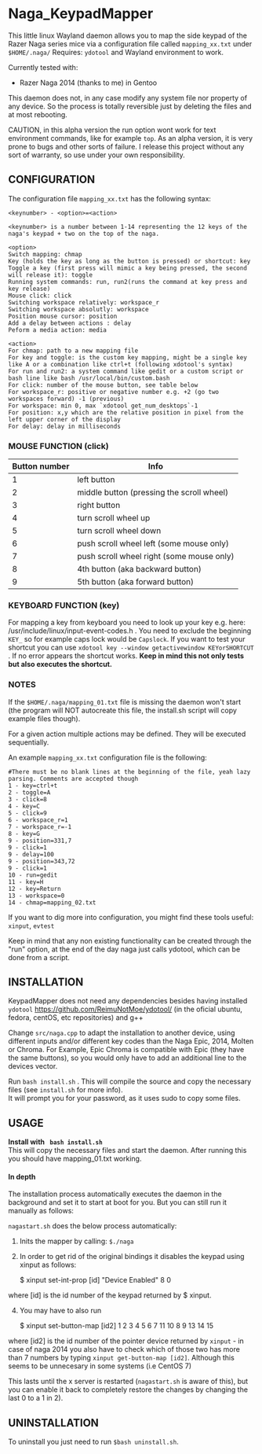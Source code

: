 # Naga_KeypadMapper
This little linux Wayland daemon allows you to map the side keypad of the Razer Naga series mice via a configuration file called `mapping_xx.txt` under `$HOME/.naga/` 
Requires: `ydotool` and Wayland environment to work.

Currently tested with:  
- Razer Naga 2014 (thanks to me) in Gentoo

This daemon does not, in any case modify any system file nor property of any device. So the process is totally reversible just by deleting the files and at most rebooting. 

CAUTION, in this alpha version the run option wont work for text environment commands, like for example `top`.
As an alpha version, it is very prone to bugs and other sorts of failure. I release this project without any sort of warranty, so use under your own responsibility.

## CONFIGURATION
The configuration file `mapping_xx.txt` has the following syntax:

    <keynumber> - <option>=<action>
    
    <keynumber> is a number between 1-14 representing the 12 keys of the naga's keypad + two on the top of the naga.

    <option>
    Switch mapping: chmap
    Key (holds the key as long as the button is pressed) or shortcut: key
	Toggle a key (first press will mimic a key being pressed, the second will release it): toggle
    Running system commands: run, run2(runs the command at key press and key release)	
    Mouse click: click 
    Switching workspace relatively: workspace_r
    Switching workspace absolutly: workspace
    Position mouse cursor: position
    Add a delay between actions : delay
	Peform a media action: media

    <action>
    For chmap: path to a new mapping file 
    For key and toggle: is the custom key mapping, might be a single key like A or a combination like ctrl+t (following xdotool's syntax)
    For run and run2: a system command like gedit or a custom script or bash line like bash /usr/local/bin/custom.bash
    For click: number of the mouse button, see table below
    For workspace_r: positive or negative number e.g. +2 (go two workspaces forward) -1 (previous)
    For workspace: min 0, max `xdotool get_num_desktops`-1
    For position: x,y which are the relative position in pixel from the left upper corner of the display
    For delay: delay in milliseconds

### MOUSE FUNCTION (click)
Button number | Info
------------ | -------------
1 | left button
2 | middle button (pressing the scroll wheel)
3 | right button
4 | turn scroll wheel up
5 | turn scroll wheel down
6 | push scroll wheel left (some mouse only)
7 | push scroll wheel right (some mouse only)
8 | 4th button (aka backward button)
9 | 5th button (aka forward button)
### KEYBOARD FUNCTION (key)
For mapping a key from keyboard you need to look up your key e.g. here: /usr/include/linux/input-event-codes.h . You need to exclude the beginning `KEY_` so for example caps lock would be `Capslock`. 
If you want to test your shortcut you can use `xdotool key --window getactivewindow KEYorSHORTCUT` . If no error appears the shortcut works. **Keep in mind this not only tests but also executes the shortcut.**
### NOTES
If the `$HOME/.naga/mapping_01.txt` file is missing the daemon won't start (the program will NOT autocreate this file, the install.sh script will copy example files though).

For a given action multiple actions may be defined. They will be executed sequentially.

An example `mapping_xx.txt` configuration file is the following:

    #There must be no blank lines at the beginning of the file, yeah lazy parsing. Comments are accepted though
    1 - key=ctrl+t
    2 - toggle=A
    3 - click=8
    4 - key=C
    5 - click=9
    6 - workspace_r=1
    7 - workspace_r=-1
    8 - key=G
    9 - position=331,7
    9 - click=1
    9 - delay=100
    9 - position=343,72
    9 - click=1
    10 - run=gedit
    11 - key=H
    12 - key=Return
    13 - workspace=0
    14 - chmap=mapping_02.txt


If you want to dig more into configuration, you might find these tools useful: `xinput`, `evtest`

Keep in mind that any non existing functionality can be created through the "run" option, at the end of the day naga just calls ydotool, which can be done from a script.  
## INSTALLATION

KeypadMapper does not need any dependencies besides having installed `ydotool` https://github.com/ReimuNotMoe/ydotool/  (in the oficial ubuntu, fedora, centOS, etc repositories) and g++

Change `src/naga.cpp` to adapt the installation to another device, using different inputs and/or different key codes than the Naga Epic, 2014, Molten or Chroma. For Example, Epic Chroma is compatible with Epic (they have the same buttons), so you would only have to add an additional line to the devices vector.

Run `bash install.sh` .
This will compile the source and copy the necessary files (see `install.sh` for more info).  
It will prompt you for your password, as it uses sudo to copy some files.
 

## USAGE

**Install with ``` bash install.sh```**  
This will copy the necessary files and start the daemon. After running this you should have mapping_01.txt working.  

#### In depth
The installation process automatically executes the daemon in the background and set it to start at boot for you. But you can still run it manually as follows:

`nagastart.sh` does the below process automatically:

1) Inits the mapper by calling: `$./naga` 

2) In order to get rid of the original bindings it disables the keypad using xinput as follows:

    $ xinput set-int-prop [id] "Device Enabled" 8 0

where [id] is the id number of the keypad returned by $ xinput.

4) You may have to also run 

    $ xinput set-button-map [id2] 1 2 3 4 5 6 7 11 10 8 9 13 14 15

where [id2] is the id number of the pointer device returned by `xinput` - in case of naga 2014 you also have to check which of those two has more than 7 numbers by typing `xinput get-button-map [id2]`. Although this seems to be unnecesary in some systems (i.e CentOS 7)

This lasts until the x server is restarted (`nagastart.sh` is aware of this), but you can enable it back to completely restore the changes by changing the last 0 to a 1 in 2).

## UNINSTALLATION

To uninstall you just need to run ```$bash uninstall.sh```.
